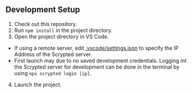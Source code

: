 ## Development Setup
 1. Check out this repository.
 2. Run `npm install` in the project directory.
 3. Open the project directory in VS Code.
   * If using a remote server, edit [.vscode/settings.json](.vscode/settings.json) to specify the IP Address of the Scrypted server.
   * First launch may due to no saved development credentials. Logging int the Scrypted server for development can be done in the terminal by using `npx scrypted login [ip]`.
 4. Launch the project.

